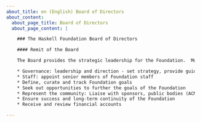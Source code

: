 ```yaml
---
about_title: en (English) Board of Directors
about_content:
  about_page_title: Board of Directors
  about_page_content: |

    ### The Haskell Foundation Board of Directors

    #### Remit of the Board

    The Board provides the strategic leadership for the Foundation.  More specifically

    * Governance: leadership and direction - set strategy, provide guidance
    * Staff: appoint senior members of Foundation staff
    * Define, curate and track Foundation goals
    * Seek out opportunities to further the goals of the Foundation
    * Represent the community: Liaise with sponsors, public bodies (ACM, standards committees) etc
    * Ensure success and long-term continuity of the Foundation
    * Receive and review financial accounts

---
```

